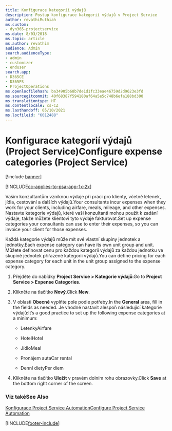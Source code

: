 ```yaml
---
title: Konfigurace kategorií výdajů
description: Postup konfigurace kategorií výdajů v Project Service
author: revathiMuthiah
ms.custom:
- dyn365-projectservice
ms.date: 8/03/2018
ms.topic: article
ms.author: revathim
audience: Admin
search.audienceType:
- admin
- customizer
- enduser
search.app:
- D365CE
- D365PS
- ProjectOperations
ms.openlocfilehash: ba34905b68b7de1d1fc33eae46759d2d9623e3fd
ms.sourcegitcommit: 40f68387f594180af64a5e5c748b6efa188bd300
ms.translationtype: HT
ms.contentlocale: cs-CZ
ms.lasthandoff: 05/10/2021
ms.locfileid: "6012488"
---
```

# <a name="configure-expense-categories-project-service"></a><span data-ttu-id="84379-103">Konfigurace kategorií výdajů (Project Service)</span><span class="sxs-lookup"><span data-stu-id="84379-103">Configure expense categories (Project Service)</span></span>

[!include [banner](../includes/psa-now-project-operations.md)]

[!INCLUDE[cc-applies-to-psa-app-1x-2x](../includes/cc-applies-to-psa-app-1x-2x.md)]

<span data-ttu-id="84379-104">Vašim konzultantům vzniknou výdaje při práci pro klienty, včetně letenek, jídla, cestování a dalších výdajů.</span><span class="sxs-lookup"><span data-stu-id="84379-104">Your consultants incur expenses when they work for your clients, including airfare, meals, mileage, and other expenses.</span></span> <span data-ttu-id="84379-105">Nastavte kategorie výdajů, které vaši konzultanti mohou použít k zadání výdaje, takže můžete klientovi tyto výdaje fakturovat.</span><span class="sxs-lookup"><span data-stu-id="84379-105">Set up expense categories your consultants can use to enter their expenses, so you can invoice your client for those expenses.</span></span>  
  
<span data-ttu-id="84379-106">Každá kategorie výdajů může mít své vlastní skupiny jednotek a jednotky.</span><span class="sxs-lookup"><span data-stu-id="84379-106">Each expense category can have its own unit group and unit.</span></span> <span data-ttu-id="84379-107">Můžete definovat cenu pro každou kategorii výdajů za každou jednotku ve skupině jednotek přiřazené kategorii výdajů.</span><span class="sxs-lookup"><span data-stu-id="84379-107">You can define pricing for each expense category for each unit in the unit group assigned to the expense category.</span></span>  
  
1.  <span data-ttu-id="84379-108">Přejděte do nabídky **Project Service > Kategorie výdajů**.</span><span class="sxs-lookup"><span data-stu-id="84379-108">Go to **Project Service > Expense Categories**.</span></span>  
  
2.  <span data-ttu-id="84379-109">Klikněte na tlačítko **Nový**.</span><span class="sxs-lookup"><span data-stu-id="84379-109">Click **New**.</span></span>  
  
3.  <span data-ttu-id="84379-110">V oblasti **Obecné** vyplňte pole podle potřeby.</span><span class="sxs-lookup"><span data-stu-id="84379-110">In the **General** area, fill in the fields as needed.</span></span> <span data-ttu-id="84379-111">Je vhodné nastavit alespoň následující kategorie výdajů:</span><span class="sxs-lookup"><span data-stu-id="84379-111">It’s a good practice to set up the following expense categories at a minimum:</span></span>  
  
    -   <span data-ttu-id="84379-112">Letenky</span><span class="sxs-lookup"><span data-stu-id="84379-112">Airfare</span></span>  
  
    -   <span data-ttu-id="84379-113">Hotel</span><span class="sxs-lookup"><span data-stu-id="84379-113">Hotel</span></span>  
  
    -   <span data-ttu-id="84379-114">Jídlo</span><span class="sxs-lookup"><span data-stu-id="84379-114">Meal</span></span>  
  
    -   <span data-ttu-id="84379-115">Pronájem auta</span><span class="sxs-lookup"><span data-stu-id="84379-115">Car rental</span></span>  
  
    -   <span data-ttu-id="84379-116">Denní diety</span><span class="sxs-lookup"><span data-stu-id="84379-116">Per diem</span></span>  
  
4.  <span data-ttu-id="84379-117">Klikněte na tlačítko **Uložit** v pravém dolním rohu obrazovky.</span><span class="sxs-lookup"><span data-stu-id="84379-117">Click **Save** at the bottom right corner of the screen.</span></span>  
  
### <a name="see-also"></a><span data-ttu-id="84379-118">Viz také</span><span class="sxs-lookup"><span data-stu-id="84379-118">See Also</span></span>  
 [<span data-ttu-id="84379-119">Konfigurace Project Service Automation</span><span class="sxs-lookup"><span data-stu-id="84379-119">Configure Project Service Automation</span></span>](../psa/configure.md)


[!INCLUDE[footer-include](../includes/footer-banner.md)]